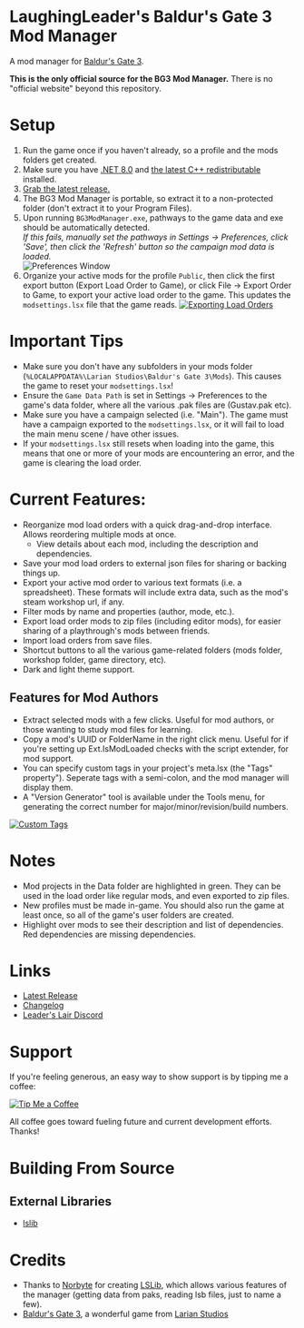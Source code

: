 LaughingLeader's Baldur's Gate 3 Mod Manager
=======

A mod manager for [Baldur's Gate 3](https://store.steampowered.com/app/1086940/Baldurs_Gate_3/).

**This is the only official source for the BG3 Mod Manager.** There is no "official website" beyond this repository.

# Setup

1. Run the game once if you haven't already, so a profile and the mods folders get created.
2. Make sure you have [.NET 8.0](https://dotnet.microsoft.com/en-us/download/dotnet/thank-you/runtime-desktop-8.0.15-windows-x64-installer) and [the latest C++ redistributable](https://aka.ms/vs/17/release/vc_redist.x64.exe) installed.
3. [Grab the latest release.](https://github.com/LaughingLeader/BG3ModManager/releases/latest/download/BG3ModManager_Latest.zip)
4. The BG3 Mod Manager is portable, so extract it to a non-protected folder (don't extract it to your Program Files).
5. Upon running `BG3ModManager.exe`, pathways to the game data and exe should be automatically detected.  
*If this fails, manually set the pathways in Settings -> Preferences, click 'Save', then click the 'Refresh' button so the campaign mod data is loaded.*  
![Preferences Window](/Screenshots/PreferencesWindow_GameDataPath.png?raw=true "Making sure the Game Data Path is set.")
6. Organize your active mods for the profile `Public`, then click the first export button (Export Load Order to Game), or click File -> Export Order to Game, to export your active load order to the game. This updates the `modsettings.lsx` file that the game reads.
 [![Exporting Load Orders](https://i.imgur.com/m9IBQrj.png)](https://i.imgur.com/m9IBQrj.png)

# Important Tips  
* Make sure you don't have any subfolders in your mods folder (`%LOCALAPPDATA%\Larian Studios\Baldur's Gate 3\Mods`). This causes the game to reset your `modsettings.lsx`!
* Ensure the `Game Data Path` is set in Settings -> Preferences to the game's data folder, where all the various .pak files are (Gustav.pak etc).
* Make sure you have a campaign selected (i.e. "Main"). The game must have a campaign exported to the `modsettings.lsx`, or it will fail to load the main menu scene / have other issues.
* If your `modsettings.lsx` still resets when loading into the game, this means that one or more of your mods are encountering an error, and the game is clearing the load order.

# Current Features:

* Reorganize mod load orders with a quick drag-and-drop interface. Allows reordering multiple mods at once.
  * View details about each mod, including the description and dependencies.
* Save your mod load orders to external json files for sharing or backing things up.
* Export your active mod order to various text formats (i.e. a spreadsheet). These formats will include extra data, such as the mod's steam workshop url, if any.
* Filter mods by name and properties (author, mode, etc.).
* Export load order mods to zip files (including editor mods), for easier sharing of a playthrough's mods between friends.
* Import load orders from save files.
* Shortcut buttons to all the various game-related folders (mods folder, workshop folder, game directory, etc).
* Dark and light theme support.

## Features for Mod Authors

* Extract selected mods with a few clicks. Useful for mod authors, or those wanting to study mod files for learning.
* Copy a mod's UUID or FolderName in the right click menu. Useful for if you're setting up Ext.IsModLoaded checks with the script extender, for mod support.
* You can specify custom tags in your project's meta.lsx (the "Tags" property"). Seperate tags with a semi-colon, and the mod manager will display them.
* A "Version Generator" tool is available under the Tools menu, for generating the correct number for major/minor/revision/build numbers.

[![Custom Tags](https://i.imgur.com/bxkVqssl.jpg)](https://i.imgur.com/bxkVqss.png)

# Notes

* Mod projects in the Data folder are highlighted in green. They can be used in the load order like regular mods, and even exported to zip files.
* New profiles must be made in-game. You should also run the game at least once, so all of the game's user folders are created.
* Highlight over mods to see their description and list of dependencies. Red dependencies are missing dependencies.

# Links

* [Latest Release](https://github.com/LaughingLeader/BG3ModManager/releases/latest)
* [Changelog](https://github.com/LaughingLeader/BG3ModManager/wiki/Changelog)
* [Leader's Lair Discord](https://discord.gg/j5gp6MD)

# Support

If you're feeling generous, an easy way to show support is by tipping me a coffee:

[![Tip Me a Coffee](https://i.imgur.com/NkmwXff.png)](https://ko-fi.com/LaughingLeader)

All coffee goes toward fueling future and current development efforts. Thanks!

# Building From Source  
## External Libraries  
* [lslib](https://github.com/Norbyte/lslib)

# Credits

* Thanks to [Norbyte](https://github.com/Norbyte) for creating [LSLib](https://github.com/Norbyte/lslib), which allows various features of the manager (getting data from paks, reading lsb files, just to name a few).
* [Baldur's Gate 3](https://store.steampowered.com/app/1086940/Baldurs_Gate_3/), a wonderful game from [Larian Studios](http://larian.com/)
